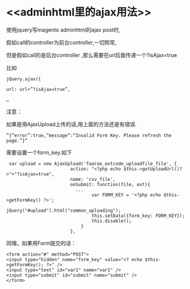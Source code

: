 # <<adminhtml里的ajax用法>>

使用jquery写magento adminhtml的ajax post时,

假如call的controller为前台controller,一切照常,

但是假如call的是后台controller ,那么需要在url后面传递一个?isAjax=true

比如
```
jQuery.ajax({

url: url+”?isAjax=true”,

…
```

注意：

如果是用AjaxUpload上传的话,用上面的方法还是有错误.
```
”{“error”:true,”message”:“Invalid Form Key. Please refresh the page.”}”
```

需要设置一个form_key.如下

```
 var upload = new AjaxUpload('faarao_extcode_uploadfile_file', {
                        action: "<?php echo $this->getUploadUrl()?>"+"?isAjax=true",
                        name: 'csv_file',
                        onSubmit: function(file, ext){
                          ...
                                var FORM_KEY = '<?php echo $this->getFormKey() ?>';
								jQuery("#upload").html("common_uploading");
                                this.setData({form_key: FORM_KEY});
								this.disable();
							}
                        },
```

同理。如果用Form提交的话：
```
<form action="#" method="POST">
<input type="hidden" name="form_key" value="<? echo $this->getFormKey(); ?>" />
<input type="text" id="var1" name="var1" />
<input type="submit" id="submit" name="submit" />
</form>
```